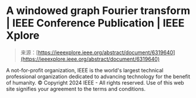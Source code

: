 <!--yml
category: 未分类
date: 2024-05-27 14:36:15
-->

# A windowed graph Fourier transform | IEEE Conference Publication | IEEE Xplore

> 来源：[https://ieeexplore.ieee.org/abstract/document/6319640](https://ieeexplore.ieee.org/abstract/document/6319640)

A not-for-profit organization, IEEE is the world's largest technical professional organization dedicated to advancing technology for the benefit of humanity.
© Copyright 2024 IEEE - All rights reserved. Use of this web site signifies your agreement to the terms and conditions.